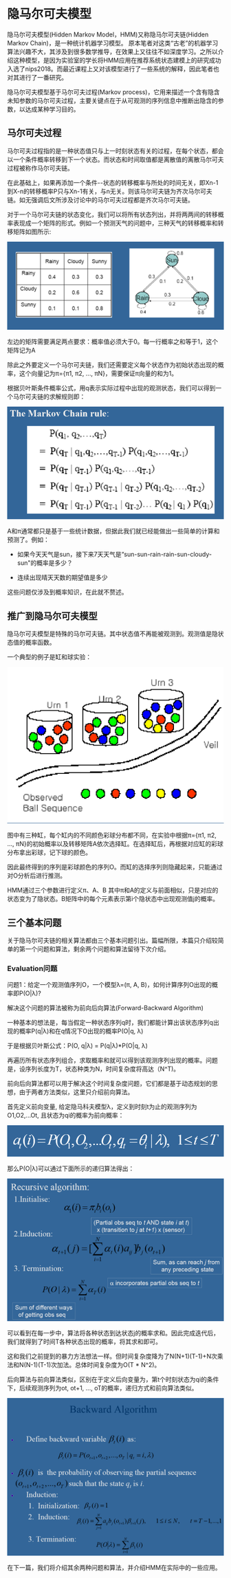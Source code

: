 # 隐马尔可夫模型

隐马尔可夫模型(Hidden Markov Model，HMM)又称隐马尔可夫链(Hidden Markov Chain)，是一种统计机器学习模型。
原本笔者对这类“古老”的机器学习算法兴趣不大，其涉及到很多数学推导，在效果上又往往不如深度学习。之所以介绍这种模型，是因为实验室的学长将HMM应用在推荐系统状态建模上的研究成功入选了nips2018。而最近课程上又对该模型进行了一些系统的解释，因此笔者也对其进行了一番研究。

隐马尔可夫模型基于马尔可夫过程(Markov process)，它用来描述一个含有隐含未知参数的马尔可夫过程，主要关键点在于从可观测的序列信息中推断出隐含的参数，以达成某种学习目的。

## 马尔可夫过程

马尔可夫过程指的是一种状态值只与上一时刻状态有关的过程，在每个状态，都会以一个条件概率转移到下一个状态。而状态和时间取值都是离散值的离散马尔可夫过程被称作马尔可夫链。

在此基础上，如果再添加一个条件--状态的转移概率与所处的时间无关，即Xn-1到X-n的转移概率P只与Xn-1有关，与n无关。则该马尔可夫链为齐次马尔可夫链。如无强调后文所涉及讨论中的马尔可夫过程都是齐次马尔可夫链。

对于一个马尔可夫链的状态变化，我们可以将所有状态列出，并将两两间的转移概率表现成一个矩阵的形式。例如一个预测天气的问题中，三种天气的转移概率和转移矩阵如图所示:

![Markov chain](./images/Markov_chain.png)

左边的矩阵需要满足两点要求：概率值必须大于0。每一行概率之和等于1，这个矩阵记为A

除此之外要定义一个马尔可夫链，我们还需要定义每个状态作为初始状态出现的概率，这个向量记为π={π1, π2, ..., πN}，需要保证π向量的和为1。

根据贝叶斯条件概率公式，用q表示实际过程中出现的观测状态，我们可以得到一个马尔可夫链的求解规则即：

![Markov chain rule](./images/MC_rule.png)

A和π通常都只是基于一些统计数据，但据此我们就已经能做出一些简单的计算和预测了。例如：

- 如果今天天气是sun，接下来7天天气是“sun-sun-rain-rain-sun-cloudy-sun"的概率是多少？

- 连续出现晴天天数的期望值是多少

这些问题仅涉及到概率知识，在此就不赘述。

## 推广到隐马尔可夫模型

隐马尔可夫模型是特殊的马尔可夫链。其中状态值不再能被观测到。观测值是隐状态值的概率函数。

一个典型的例子是缸和球实验：

![Urn and ball](./images/urn&ball.png)

图中有三种缸，每个缸内的不同颜色彩球分布都不同，在实验中根据π={π1, π2, ..., πN}的初始概率以及转移矩阵A依次选择缸。在选择缸后，再根据对应缸的彩球分布拿出彩球，记下球的颜色。

因此最终得到的序列是彩球颜色的序列O。而缸的选择序列则隐藏起来，只能通过对O分析后进行推测。

HMM通过三个参数进行定义π、A、B 其中π和A的定义与前面相似，只是对应的状态变为了隐状态。B矩阵中的每个元素表示第i个隐状态中出现观测值j的概率。

## 三个基本问题

关于隐马尔可夫链的相关算法都由三个基本问题引出。篇幅所限，本篇只介绍较简单的第一个问题和算法，剩余两个问题和算法留待下次介绍。

### Evaluation问题

问题1：给定一个观测值序列O，一个模型λ=(π, A, B)，如何计算序列O出现的概率即P(O|λ)?

解决这个问题的算法被称为前向后向算法(Forward-Backward Algorithm)

一种基本的想法是，每当假定一种状态序列q时，我们都能计算出该状态序列q出现的概率P(q|λ)和在q情况下O出现的概率P(O|q, λ)

于是根据贝叶斯公式：P(O, q|λ) = P(q|λ)*P(O|q, λ)

再遍历所有状态序列组合，求取概率和就可以得到该观测序列出现的概率。问题是，设序列长度为T，状态种类为N，时间复杂度将高达（N^T)。

前向后向算法都可以用于解决这个时间复杂度问题，它们都是基于动态规划的思想，由于两者方法类似，这里只介绍前向算法。

首先定义前向变量, 给定隐马科夫模型λ，定义到时刻t为止的观测序列为O1,O2,...Ot, 且状态为qi的概率为前向概率：

![forward_v](./images/forward_v.png)

那么P(O|λ)可以通过下面所示的递归算法得出：

![forward_algorithm](./images/forward_algorithm.png)

可以看到在每一步中，算法将各种状态到达状态j的概率求和。因此完成迭代后，我们就得到了时间T各种状态出现的概率，将其求和即可。

这和我们之前提到的暴力方法想法一样。但时间复杂度降为了N(N+1)(T-1)+N次乘法和N(N-1)(T-1)次加法。总体时间复杂度为O(T * N^2)。

后向算法与前向算法类似，区别在于定义后向变量为，第t个时刻状态为qi的条件下，后续观测序列为ot, ot+1, ..., oT的概率，递归方式和前向算法类似。

![backward_algorithm](./images/backward_algorithm.png)


在下一篇，我们将介绍其余两种问题和算法，并介绍HMM在实际中的一些应用。




